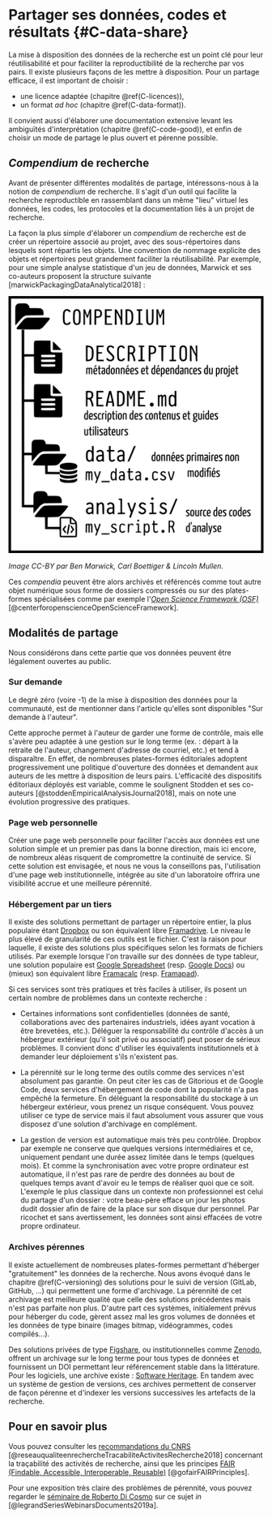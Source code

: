 # Partager ses données, codes et résultats  {#C-data-share}

La mise à disposition des données de la recherche est un point clé pour leur
réutilisabilité et pour faciliter la reproductibilité de la recherche par vos
pairs. Il existe plusieurs façons de les mettre à disposition. Pour un partage efficace, il est important de choisir :
- une licence adaptée (chapitre \@ref(C-licences)), 
- un format *ad hoc* (chapitre \@ref(C-data-format)).

Il convient aussi d'élaborer une documentation extensive levant les
ambiguïtés d'interprétation (chapitre \@ref(C-code-good)), et enfin de choisir
un mode de partage le plus ouvert et pérenne possible.


## *Compendium* de recherche

Avant de présenter différentes modalités de partage, intéressons-nous à la notion de *compendium* de recherche.
Il s'agit d'un outil qui facilite la recherche
reproductible en rassemblant dans un même "lieu" virtuel les données, les
codes, les protocoles et la documentation liés à un projet de recherche.

La façon la plus simple d'élaborer un *compendium* de recherche est de créer un
répertoire associé au projet, avec des sous-répertoires dans lesquels sont
répartis les objets. Une convention de nommage explicite des objets et
répertoires peut grandement faciliter la réutilisabilité. Par exemple, pour une simple analyse
statistique d'un jeu de données, Marwick et ses co-auteurs proposent la structure suivante [marwickPackagingDataAnalytical2018] :

![](img/compendium_fr.png)

*Image CC-BY par Ben Marwick, Carl Boettiger & Lincoln Mullen.*

Ces *compendia* peuvent être alors archivés et référencés comme tout autre objet
numérique sous forme de dossiers compressés ou sur des plates-formes spécialisées
comme par exemple l'[*Open Science Framework (OSF)*](https://osf.io/) [@centerforopenscienceOpenScienceFramework]. 


## Modalités de partage

Nous considérons dans cette partie que vos données peuvent être légalement
ouvertes au public.


### Sur demande

Le degré zéro (voire -1) de la mise à disposition des données pour la communauté, 
est de mentionner dans l'article qu'elles sont disponibles "Sur demande à l'auteur". 

Cette approche permet à l'auteur de garder une forme de contrôle, mais elle s'avère peu adaptée à une gestion sur le long terme (ex. : départ à la retraite de l'auteur, changement d'adresse de courriel, etc.) et tend à disparaître. En effet, de nombreuses plates-formes éditoriales adoptent progressivement une politique d'ouverture des données et demandent aux auteurs de les mettre à disposition de leurs pairs. L'efficacité des dispositifs éditoriaux déployés est variable, comme le soulignent Stodden et ses co-auteurs [@stoddenEmpiricalAnalysisJournal2018], mais on note une évolution progressive des pratiques. 

### Page web personnelle

Créer une page web personnelle pour faciliter l'accès aux données est une
solution simple et un premier pas dans la bonne direction, mais ici encore, de
nombreux aléas risquent de compromettre la continuité de service. Si cette
solution est envisagée, et nous ne vous la conseillons pas, l'utilisation
d'une page web institutionnelle, intégrée au site d'un laboratoire offrira
une visibilité accrue et une meilleure pérennité.

### Hébergement par un tiers 

Il existe des solutions permettant de partager un répertoire entier, la
plus populaire étant [Dropbox](https://www.dropbox.com/) ou son équivalent
libre [Framadrive](https://framadrive.org/login). Le niveau le plus élevé de granularité de ces outils est le fichier. C'est la raison pour laquelle, il existe des solutions
plus spécifiques selon les formats de fichiers utilisés. Par exemple lorsque
l'on travaille sur des données de type tableur, une solution
populaire est [Google Spreadsheet](https://spreadsheets.google.com/)
(resp. [Google Docs](https://docs.google.com/)) ou (mieux) son équivalent libre
[Framacalc](https://framacalc.org/) (resp. [Framapad](https://framapad.org/)).

Si ces services sont très pratiques et très faciles à utiliser, ils posent un
certain nombre de problèmes dans un contexte recherche :

* Certaines informations sont confidentielles (données de santé, collaborations
  avec des partenaires industriels, idées ayant vocation à être brevetées,
  etc.). Déléguer la responsabilité du contrôle d'accès à un hébergeur extérieur
  (qu'il soit privé ou associatif) peut poser de sérieux problèmes. Il convient
  donc d'utiliser les équivalents institutionnels et à demander leur déploiement
  s'ils n'existent pas.
  
* La pérennité sur le long terme des outils comme des services n'est absolument pas garantie. On peut citer les cas de Gitorious et de Google Code, deux services d'hébergement de code dont la popularité n'a pas empêché la fermeture. En déléguant la
  responsabilité du stockage à un hébergeur extérieur, vous prenez un risque
  conséquent. Vous pouvez utiliser ce type de service mais il faut absolument
  vous assurer que vous disposez d'une solution d'archivage en complément.
  
* La gestion de version est automatique mais très peu contrôlée. Dropbox par
  exemple ne conserve que quelques versions intermédiaires et ce, uniquement
  pendant une durée assez limitée dans le temps (quelques mois). Et comme la
  synchronisation avec votre propre ordinateur est automatique, il n'est 
  pas rare de perdre des données au bout de quelques temps avant d'avoir eu le
  temps de réaliser quoi que ce soit. L'exemple le plus classique dans un
  contexte non professionnel est celui du partage d'un dossier : votre beau-père efface un jour les photos dudit dossier afin de faire de la place sur son disque dur personnel. Par ricochet et sans avertissement, les données sont ainsi effacées de votre propre ordinateur. 
  
### Archives pérennes

Il existe actuellement de nombreuses plates-formes permettant d'héberger
"gratuitement" les données de la recherche. Nous avons évoqué dans le chapitre
\@ref(C-versioning) des solutions pour le suivi de version (GitLab, GitHub,
...) qui permettent une forme d'archivage. La pérennité de cet archivage est
meilleure qualité que celle des solutions précédentes mais n'est pas parfaite non
plus. D'autre part ces systèmes, initialement prévus pour héberger du code,
gèrent assez mal les gros volumes de données et les données de type binaire
(images bitmap, vidéogrammes, codes compilés...).

Des solutions privées de type
[Figshare](https://figshare.com), ou institutionnelles comme
[Zenodo](https://zenodo.org), offrent un archivage sur le long terme pour tous types de données et fournissent 
un DOI permettant leur référencement stable dans la littérature. 
Pour les logiciels, une archive existe :
[Software Heritage](https://www.softwareheritage.org). En tandem avec un
système de gestion de versions, ces archives permettent de conserver de façon
pérenne et d'indexer les versions successives les artefacts de la recherche.


## Pour en savoir plus

Vous pouvez consulter les [recommandations du
CNRS](http://qualite-en-recherche.cnrs.fr/spip.php?article315) [@reseauqualiteenrechercheTracabiliteActivitesRecherche2018] concernant la traçabilité des activités de recherche, ainsi que les principes [FAIR (Findable,
Accessible, Interoperable, Reusable)](https://www.go-fair.org/fair-principles/) [@gofairFAIRPrinciples].

Pour une exposition très claire des problèmes de pérennité, vous
pouvez regarder le [séminaire de Roberto Di
Cosmo](https://github.com/alegrand/RR_webinars/blob/master/5_archiving_software_and_data/index.org) sur ce sujet *in* [@legrandSeriesWebinarsDocuments2019a].
 

